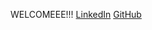 WELCOMEEE!!!
[LinkedIn](https://www.linkedin.com/in/pibmunoz/)
[GitHub](https://github.com/pibmunoz/DEV001-md-links)
